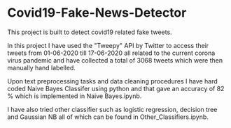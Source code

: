 # Covid19-Fake-News-Detector

This project is built to detect covid19 related fake tweets.

In this project I have used the "Tweepy" API by Twitter to access their tweets from 01-06-2020 till 17-06-2020 all related to the current corona virus pandemic and have 
collected a total of 3068 tweets which were then manually hand labelled.

Upon text preprocessing tasks and data cleaning procedures I have hard coded Naive Bayes Classifer using python and that gave an accuracy of 82 % which is implemented in Naive Bayes.ipynb.

I have also tried other classifier such as logistic regression, decision tree and Gaussian NB all of which can be found in Other_Classifiers.ipynb.
